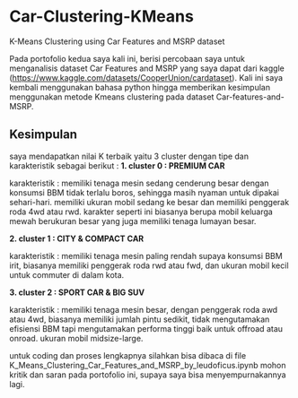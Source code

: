 # Car-Clustering-KMeans
K-Means Clustering using Car Features and MSRP dataset

Pada portofolio kedua saya kali ini, berisi percobaan saya untuk menganalisis dataset Car Features and MSRP yang saya dapat dari kaggle (https://www.kaggle.com/datasets/CooperUnion/cardataset). Kali ini saya kembali menggunakan bahasa python hingga memberikan kesimpulan menggunakan metode Kmeans clustering pada dataset Car-features-and-MSRP.

## Kesimpulan
saya mendapatkan nilai K terbaik yaitu 3 cluster dengan tipe dan karakteristik sebagai berikut :
**1. cluster 0 : PREMIUM CAR** 

karakteristik : memiliki tenaga mesin sedang cenderung besar dengan konsumsi BBM tidak terlalu boros, sehingga masih nyaman untuk dipakai sehari-hari. memiliki ukuran mobil sedang ke besar dan memiliki penggerak roda 4wd atau rwd. karakter seperti ini biasanya berupa mobil keluarga mewah berukuran besar yang juga memiliki tenaga lumayan besar. 

**2. cluster 1 : CITY & COMPACT CAR**

karakteristik : memiliki tenaga mesin paling rendah supaya konsumsi BBM irit, biasanya memiliki penggerak roda rwd atau fwd, dan ukuran mobil kecil untuk commuter di dalam kota.

**3. cluster 2 : SPORT CAR & BIG SUV**

karakteristik : memiliki tenaga mesin besar, dengan penggerak roda awd atau 4wd, biasanya memiliki jumlah pintu sedikit, tidak mengutamakan efisiensi BBM tapi mengutamakan performa tinggi baik untuk offroad atau onroad. ukuran mobil midsize-large.


untuk coding dan proses lengkapnya silahkan bisa dibaca di file K_Means_Clustering_Car_Features_and_MSRP_by_leudoficus.ipynb
mohon kritik dan saran pada portofolio ini, supaya saya bisa menyempurnakannya lagi.
